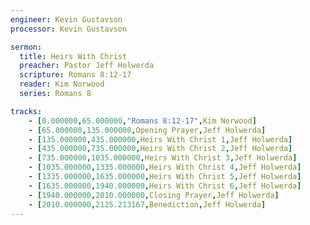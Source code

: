 ```yaml
---
engineer: Kevin Gustavson
processor: Kevin Gustavson

sermon:
  title: Heirs With Christ
  preacher: Pastor Jeff Holwerda
  scripture: Romans 8:12-17
  reader: Kim Norwood
  series: Romans 8

tracks:
    - [0.000000,65.000000,"Romans 8:12-17",Kim Norwood]
    - [65.000000,135.000000,Opening Prayer,Jeff Holwerda]
    - [135.000000,435.000000,Heirs With Christ 1,Jeff Holwerda]
    - [435.000000,735.000000,Heirs With Christ 2,Jeff Holwerda]
    - [735.000000,1035.000000,Heirs With Christ 3,Jeff Holwerda]
    - [1035.000000,1335.000000,Heirs With Christ 4,Jeff Holwerda]
    - [1335.000000,1635.000000,Heirs With Christ 5,Jeff Holwerda]
    - [1635.000000,1940.000000,Heirs With Christ 6,Jeff Holwerda]
    - [1940.000000,2010.000000,Closing Prayer,Jeff Holwerda]
    - [2010.000000,2125.213167,Benediction,Jeff Holwerda]
---
```

